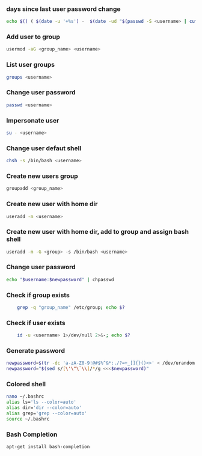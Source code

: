 ### days since last user password change

```bash
echo $(( ( $(date -u '+%s') -  $(date -ud "$(passwd -S <username> | cut -d' ' -f3)" +'%s') )/60/60/24 )) days
```

### Add user to group

```bash
usermod -aG <group_name> <username>
```

### List user groups

```bash
groups <username>
```

### Change user password

```bash
passwd <username>
```

### Impersonate user

```bash
su - <username>
```

### Change user defaut shell

```bash
chsh -s /bin/bash <username>
```

### Create new users group

```bash
groupadd <group_name>
```

### Create new user with home dir

```bash
useradd -m <username>
```

### Create new user with home dir, add to group and assign bash shell

```bash
useradd -m -G <group> -s /bin/bash <username>
```

### Change user password

```bash
echo "$username:$newpassword" | chpasswd
```

### Check if group exists

```bash
    grep -q "group_name" /etc/group; echo $?
```

### Check if user exists

```bash
    id -u <username> 1>/dev/null 2>&-; echo $?
```

### Generate password

```bash
newpassword=$(tr -dc 'a-zA-Z0-9!@#$%^&*:./?=+_[]{}()<>' < /dev/urandom | head -c 20)
newpassword="$(sed s/[\'\"\`\\]/*/g <<<$newpassword)"
```

### Colored shell

```bash
nano ~/.bashrc
alias ls='ls --color=auto'
alias dir='dir --color=auto'
alias grep='grep --color=auto'
source ~/.bashrc
```

### Bash Completion

```bash
apt-get install bash-completion
```
